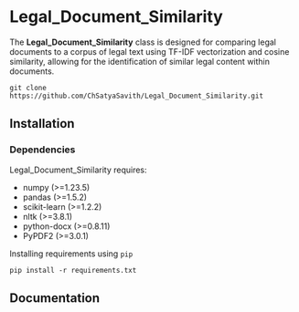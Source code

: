 # Legal_Document_Similarity
The **Legal_Document_Similarity** class is designed for comparing legal documents to a corpus of legal text using TF-IDF vectorization and cosine similarity, allowing for the identification of similar legal content within documents.
````
git clone https://github.com/ChSatyaSavith/Legal_Document_Similarity.git
````
## Installation
### Dependencies
Legal_Document_Similarity requires:
- numpy (>=1.23.5)
- pandas (>=1.5.2)
- scikit-learn (>=1.2.2)
- nltk (>=3.8.1)
- python-docx (>=0.8.11)
- PyPDF2 (>=3.0.1)

Installing requirements using ``pip``

    pip install -r requirements.txt



## Documentation
